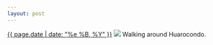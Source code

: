 ```yaml
---
layout: post
---
```


<p>
  <time><a href="/174">{{ page.date | date: "%e %B, %Y" }}</a></time>
  <a href="/174"><img src="{{ site.assets_url }}/174.jpg"/></a>
  <span>Walking around Huarocondo.</span>
</p>
